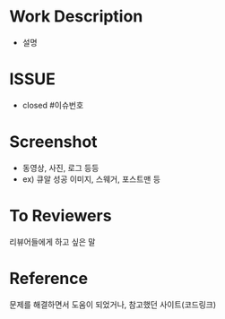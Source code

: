 # Work Description
- 설명


# ISSUE
- closed #이슈번호


# Screenshot
 - 동영상, 사진, 로그 등등
 - ex) 큐알 성공 이미지, 스웨거, 포스트맨 등


# To Reviewers
리뷰어들에게 하고 싶은 말


# Reference
문제를 해결하면서 도움이 되었거나, 참고했던 사이트(코드링크)
